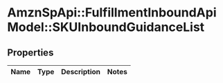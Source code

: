 # AmznSpApi::FulfillmentInboundApiModel::SKUInboundGuidanceList

## Properties
Name | Type | Description | Notes
------------ | ------------- | ------------- | -------------

